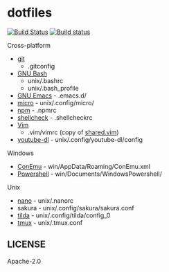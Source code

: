 # dotfiles

[![Build Status](https://travis-ci.org/janlazo/dotfiles.svg?branch=master)](https://travis-ci.org/janlazo/dotfiles)
[![Build status](https://ci.appveyor.com/api/projects/status/xurcugqd2xmhks88?svg=true)](https://ci.appveyor.com/project/janlazo/dotfiles)

Cross-platform

- [git](https://git-scm.com/)
    - .gitconfig
- [GNU Bash][gnu-bash]
    - unix/.bashrc
    - unix/.bash_profile
- [GNU Emacs][gnu-emacs] - .emacs.d/
- [micro][github-micro] - unix/.config/micro/
- [npm][npm-site] - .npmrc
- [shellcheck][github-shellcheck] - .shellcheckrc
- [Vim](https://www.vim.org)
    - .vim/vimrc (copy of [shared.vim](https://github.com/janlazo/dotvim8/blob/master/shared.vim))
- [youtube-dl][github-youtube-dl] - unix/.config/youtube-dl/config

Windows

- [ConEmu][github-conemu] - win/AppData/Roaming/ConEmu.xml
- [Powershell][github-powershell] - win/Documents/WindowsPowershell/

Unix

- [nano][nano-site] - unix/.nanorc
- sakura - unix/.config/sakura/sakura.conf
- [tilda][github-tilda] - unix/.config/tilda/config_0
- [tmux][github-tmux] - unix/.tmux.conf

## LICENSE

Apache-2.0

[github-conemu]: https://github.com/Maximus5/ConEmu
[github-micro]: https://github.com/zyedidia/micro
[github-powershell]:  https://github.com/PowerShell/PowerShell
[github-shellcheck]: https://github.com/koalaman/shellcheck
[github-tilda]: https://github.com/lanoxx/tilda
[github-tmux]: https://github.com/tmux/tmux
[github-youtube-dl]: https://github.com/rg3/youtube-dl
[gnu-bash]: https://www.gnu.org/software/bash/
[gnu-emacs]: https://www.gnu.org/software/emacs/
[nano-site]: https://www.nano-editor.org/
[npm-site]: https://www.npmjs.com/
